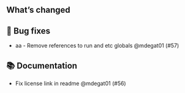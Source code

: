 ## What’s changed
## 🐛 Bug fixes

- aa - Remove references to run and etc globals @mdegat01 (#57)

## 📚 Documentation

- Fix license link in readme @mdegat01 (#56)
